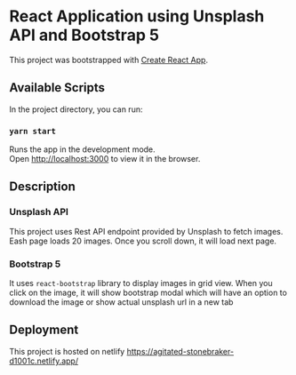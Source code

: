 # React Application using Unsplash API and Bootstrap 5

This project was bootstrapped with [Create React App](https://github.com/facebook/create-react-app).

## Available Scripts

In the project directory, you can run:

### `yarn start`

Runs the app in the development mode.\
Open [http://localhost:3000](http://localhost:3000) to view it in the browser.

## Description

### Unsplash API

This project uses Rest API endpoint provided by Unsplash to fetch images. Eash page loads 20 images. Once you scroll down, it will load next page. 

### Bootstrap 5

It uses `react-bootstrap` library to display images in grid view. When you click on the image, it will show bootstrap modal which will have an option to download the image or show actual unsplash url in a new tab

## Deployment

This project is hosted on netlify https://agitated-stonebraker-d1001c.netlify.app/ 

